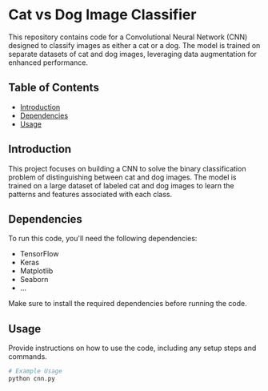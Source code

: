 # Cat vs Dog Image Classifier

This repository contains code for a Convolutional Neural Network (CNN) designed to classify images as either a cat or a dog. The model is trained on separate datasets of cat and dog images, leveraging data augmentation for enhanced performance.

## Table of Contents

- [Introduction](#introduction)
- [Dependencies](#dependencies)
- [Usage](#usage)

## Introduction

This project focuses on building a CNN to solve the binary classification problem of distinguishing between cat and dog images. The model is trained on a large dataset of labeled cat and dog images to learn the patterns and features associated with each class.

## Dependencies

To run this code, you'll need the following dependencies:

- TensorFlow
- Keras
- Matplotlib
- Seaborn
- ...

Make sure to install the required dependencies before running the code.

## Usage

Provide instructions on how to use the code, including any setup steps and commands.

```bash
# Example Usage
python cnn.py

